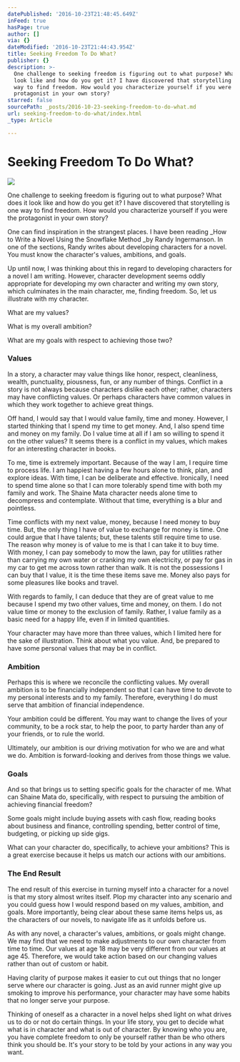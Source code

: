 ```yaml
---
datePublished: '2016-10-23T21:48:45.649Z'
inFeed: true
hasPage: true
author: []
via: {}
dateModified: '2016-10-23T21:44:43.954Z'
title: Seeking Freedom To Do What?
publisher: {}
description: >-
  One challenge to seeking freedom is figuring out to what purpose? What does it
  look like and how do you get it? I have discovered that storytelling is one
  way to find freedom. How would you characterize yourself if you were the
  protagonist in your own story?
starred: false
sourcePath: _posts/2016-10-23-seeking-freedom-to-do-what.md
url: seeking-freedom-to-do-what/index.html
_type: Article

---
```

# Seeking Freedom To Do What?
![](https://the-grid-user-content.s3-us-west-2.amazonaws.com/4f606446-099d-4bd1-a89a-f42dc800aaa3.jpg)

One challenge to seeking freedom is figuring out to what purpose? What does it look like and how do you get it? I have discovered that storytelling is one way to find freedom. How would you characterize yourself if you were the protagonist in your own story?

One can find inspiration in the strangest places. I have been reading _How to Write a Novel Using the Snowflake Method _by Randy Ingermanson. In one of the sections, Randy writes about developing characters for a novel. You must know the character's values, ambitions, and goals.

Up until now, I was thinking about this in regard to developing characters for a novel I am writing. However, character development seems oddly appropriate for developing my own character and writing my own story, which culminates in the main character, me, finding freedom. So, let us illustrate with my character. 

What are my values?

What is my overall ambition?

What are my goals with respect to achieving those two?

### Values

In a story, a character may value things like honor, respect, cleanliness, wealth, punctuality, piousness, fun, or any number of things. Conflict in a story is not always because characters dislike each other; rather, characters may have conflicting values. Or perhaps characters have common values in which they work together to achieve great things. 

Off hand, I would say that I would value family, time and money. However, I started thinking that I spend my time to get money. And, I also spend time and money on my family. Do I value time at all if I am so willing to spend it on the other values? It seems there is a conflict in my values, which makes for an interesting character in books.

To me, time is extremely important. Because of the way I am, I require time to process life. I am happiest having a few hours alone to think, plan, and explore ideas. With time, I can be deliberate and effective. Ironically, I need to spend time alone so that I can more tolerably spend time with both my family and work. The Shaine Mata character needs alone time to decompress and contemplate. Without that time, everything is a blur and pointless. 

Time conflicts with my next value, money, because I need money to buy time. But, the only thing I have of value to exchange for money is time. One could argue that I have talents; but, these talents still require time to use. The reason why money is of value to me is that I can take it to buy time. With money, I can pay somebody to mow the lawn, pay for utilities rather than carrying my own water or cranking my own electricity, or pay for gas in my car to get me across town rather than walk. It is not the possessions I can buy that I value, it is the time these items save me. Money also pays for some pleasures like books and travel.

With regards to family, I can deduce that they are of great value to me because I spend my two other values, time and money, on them. I do not value time or money to the exclusion of family. Rather, I value family as a basic need for a happy life, even if in limited quantities.

Your character may have more than three values, which I limited here for the sake of illustration. Think about what you value. And, be prepared to have some personal values that may be in conflict. 

### Ambition

Perhaps this is where we reconcile the conflicting values. My overall ambition is to be financially independent so that I can have time to devote to my personal interests and to my family. Therefore, everything I do must serve that ambition of financial independence. 

Your ambition could be different. You may want to change the lives of your community, to be a rock star, to help the poor, to party harder than any of your friends, or to rule the world. 

Ultimately, our ambition is our driving motivation for who we are and what we do. Ambition is forward-looking and derives from those things we value. 

### Goals

And so that brings us to setting specific goals for the character of me. What can Shaine Mata do, specifically, with respect to pursuing the ambition of achieving financial freedom?

Some goals might include buying assets with cash flow, reading books about business and finance, controlling spending, better control of time, budgeting, or picking up side gigs. 

What can your character do, specifically, to achieve your ambitions? This is a great exercise because it helps us match our actions with our ambitions.

### The End Result

The end result of this exercise in turning myself into a character for a novel is that my story almost writes itself. Plop my character into any scenario and you could guess how I would respond based on my values, ambition, and goals. More importantly, being clear about these same items helps us, as the characters of our novels, to navigate life as it unfolds before us. 

As with any novel, a character's values, ambitions, or goals might change. We may find that we need to make adjustments to our own character from time to time. Our values at age 18 may be very different from our values at age 45\. Therefore, we would take action based on our changing values rather than out of custom or habit. 

Having clarity of purpose makes it easier to cut out things that no longer serve where our character is going. Just as an avid runner might give up smoking to improve his performance, your character may have some habits that no longer serve your purpose. 

Thinking of oneself as a character in a novel helps shed light on what drives us to do or not do certain things. In your life story, you get to decide what what is in character and what is out of character. By knowing who you are, you have complete freedom to only be yourself rather than be who others think you should be. It's your story to be told by your actions in any way you want.